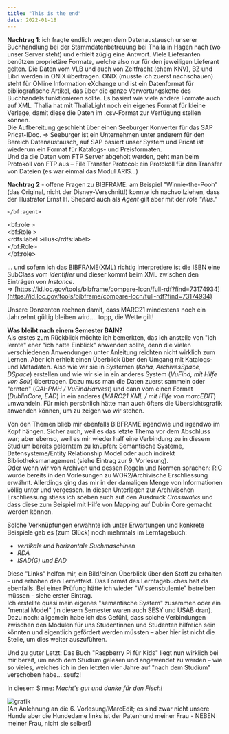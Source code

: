 ```yaml
---
title: "This is the end"
date: 2022-01-18
---
```


**Nachtrag 1**: ich fragte endlich wegen dem Datenaustausch unserer Buchhandlung bei der Stammdatenbetreuung bei Thaila in Hagen nach (wo unser Server steht) und erhielt zügig eine Antwort. Viele Lieferanten benützen proprietäre Formate, welche also nur für den jeweiligen Lieferant gelten. Die Daten vom VLB und auch von Zeitfracht (ehem KNV), BZ und Libri werden in ONIX übertragen. ONIX (musste ich zuerst nachschauen) steht für ONline Information eXchange und ist ein Datenformat für bibliografische Artikel, das über die ganze Verwertungskette des Buchhandels funktionieren sollte. Es basiert wie viele andere Formate auch auf XML.
Thalia hat mit ThaliaLight noch ein eigenes Format für kleine Verlage, damit diese die Daten im .csv-Format zur Verfügung stellen können.   
Die Aufbereitung geschieht über einen Seeburger Konverter für das SAP Pricat-IDoc. => Seeburger ist ein Unternehmen unter anderem für den Bereich Datenaustausch, auf SAP basiert unser System und Pricat ist wiederum ein Format für Katalogs- und Preisformaten.   
Und da die Daten vom FTP Server abgeholt werden, geht man beim Protokoll von FTP aus – File Transfer Protocol: ein Protokoll für den Transfer von Dateien (es war einmal das Modul ARIS...)   
   
**Nachtrag 2** - offene Fragen zu BIBFRAME: am Beispiel "Winnie-the-Pooh" (das Original, nicht der Disney-Verschnitt!) konnte ich nachvollziehen, dass der Illustrator Ernst H. Shepard auch als *Agent* gilt aber mit der *role "illus."*
    
    </bf:agent>   
<bf:role >   
<bf:Role >   
<rdfs:label >illus</rdfs:label>   
</bf:Role>   
</bf:role>    

... und sofern ich das BIBFRAME(XML) richtig interpretiere ist die ISBN eine SubClass vom *identifier* und dieser kommt beim XML zwischen den Einträgen von *Instance*.   
=> [https://id.loc.gov/tools/bibframe/compare-lccn/full-rdf?find=73174934](https://id.loc.gov/tools/bibframe/compare-lccn/full-rdf?find=73174934)   
   
Unsere Donzenten rechnen damit, dass MARC21 mindestens noch ein Jahrzehnt gültig bleiben wird.... topp, die Wette gilt!   
   
      
**Was bleibt nach einem Semester BAIN?**  
Als erstes zum Rückblick möchte ich bemerkten, das ich anstelle von "ich lernte" eher "ich hatte Einblick" anwenden sollte, denn die vielen verschiedenen Anwendungen unter Anleitung reichten nicht wirklich zum Lernen. Aber ich erhielt einen Überblick über den Umgang mit Katalogs- und Metadaten. Also wie wir sie in Systemen (*Koha, ArchivesSpace, DSpace*) erstellen und wie wir sie in ein anderes System (*VuFind, mit Hilfe von Solr*) übertragen. Dazu muss man die Daten zuerst sammeln oder "ernten" (*OAI-PMH / VuFindHarvest*) und dann vom einen Format (*DublinCore, EAD*) in ein anderes (*MARC21 XML / mit Hilfe von marcEDIT*) umwandeln. Für mich persönlich hätte man auch öfters die Übersichtsgrafik anwenden können, um zu zeigen wo wir stehen.

Von den Themen blieb mir ebenfalls BIBFRAME irgendwie und irgendwo im Kopf hängen. Sicher auch, weil es das letzte Thema vor dem Abschluss war; aber ebenso, weil es mir wieder half eine Verbindung zu in diesem Studium bereits gelerntem zu knüpfen: Semantische Systeme, Datensysteme/Entity Relationship Model oder auch indirekt Bibliotheksmanagement (siehe Eintrag zur 9. Vorlesung).   
Oder wenn wir von Archiven und dessen Regeln und Normen sprachen: RiC wurde bereits in den Vorlesungen zu WOR2/Archivische Erschliessung erwähnt. Allerdings ging das mir in der damaligen Menge von Informationen völlig unter und vergessen. In diesen Unterlagen zur Archivischen Erschliessung stiess ich soeben auch auf den Ausdruck *Crosswalks* und dass diese zum Beispiel mit Hilfe von Mapping auf Dublin Core gemacht werden können.

Solche Verknüpfungen erwähnte ich unter Erwartungen und konkrete Beispiele gab es (zum Glück) noch mehrmals im Lerntagebuch:   
* *vertikale und horizontale Suchmaschinen*   
* *RDA*   
* *ISAD(G) und EAD*
   
      
Diese "Links" helfen mir, ein Bild/einen Überblick über den Stoff zu erhalten – und erhöhen den Lerneffekt. Das Format des Lerntagebuches half da ebenfalls. Bei einer Prüfung hätte ich wieder "Wissensbulemie" betreiben müssen - siehe erster Eintrag.   
Ich erstellte quasi mein eigenes "semantische System" zusammen oder ein "mental Model" (in diesem Semester waren auch SESY und USAB dran).   
Dazu noch: allgemein habe ich das Gefühl, dass solche Verbindungen zwischen den Modulen für uns Studentinnen und Studenten hilfreich sein könnten und eigentlich gefördert werden müssten – aber hier ist nicht die Stelle, um dies weiter auszuführen.

Und zu guter Letzt: Das Buch "Raspberry Pi für Kids" liegt nun wirklich bei mir bereit, um nach dem Studium gelesen und angewendet zu werden – wie so vieles, welches ich in den letzten vier Jahre auf "nach dem Studium" verschoben habe... seufz!
   
In diesem Sinne: *Macht's gut und danke für den Fisch!*   
   
![grafik](https://user-images.githubusercontent.com/90788030/150500696-7141e48d-e420-4f6d-bca8-1074fc810553.png)   
(An Anlehnung an die 6. Vorlesung/MarcEdit; es sind zwar nicht unsere Hunde aber die Hundedame links ist der Patenhund meiner Frau - NEBEN meiner Frau, nicht sie selber!)   



